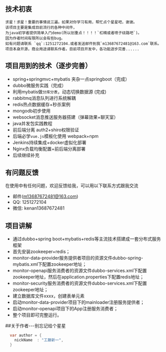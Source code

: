 
 ## 技术初衷
    求星！求星！重要的事情说三遍。如果对你学习有用，帮忙点个星星吧，谢谢。
    该项目主要是集成目前流行的各种中间件，
    为java初学者提供简单入门demo(所以划重点！！！！`杠精或者喷子绕路吧`)。
    因为作者时间有限所以会有些bug。
    如有问题请联系 `qq`:1251272104.或者发送邮件到我`m13687672481@163.com`联系。
    项目本身开源，商业用途请联系作者。目前项目开发中，各功能逐步完善......
 
## 项目用到的技术（逐步完善）

* spring+springmvc+mybatis 夹杂一点springboot（完成）
* dubbo微服务实践（完成）
* 利用mybatis做`分库分表`，动态切换数据源 (完成)
* rabbitmq消息队列进行系统解耦
* redis热点数据缓存+秒杀案例
* mongodb初步使用
* websocket消息推送服务器搭建（弹幕效果+聊天室）
* java并发包实践教程
* 前后端分离 auth2+shiro权限验证
* 后端必学`vue.js`模板化使用 webpack+npm 
* Jenkins持续集成+docker虚拟化部署
* Nginx负载均衡配置+前后端分离部署
* 后续继续补充





## 有问题反馈
在使用中有任何问题，欢迎反馈给我，可以用以下联系方式跟我交流

* 邮件(m13687672481@163.com)
* QQ: 1251272104
* 微信: kenan13687672481


## 项目讲解
* 通过dubbo+spring boot+mybatis+redis等主流技术搭建成一套分布式服务框架
* 首先安装zookeeper+redis；
* monitor-data-provider服务提供者项目的资源文件dubbo-spring-mybatis.xml下配置zookeeper地址；
* monitor-openapi服务消费者的资源文件dubbo-services.xml下配置zookeeper地址，然后在application.properties下配置redis地址；
* monitor-security服务消费者的资源文件dubbo-services.xml下配置zookeeper地址；
* 建立数据库文件xxxx，创建表单元素
* 启动monitor-data-provider项目下的mainloader注册服务提供者；
* 启动monitor-openapi项目下的App注册服务消费者；
* 整个项目即可完整运行。

##关于作者---别忘记给个星星
```java
  var author = {
    nickName  : "工藤新一",
  }
```
